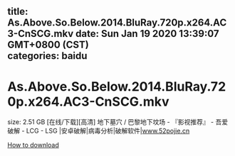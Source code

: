 
title: As.Above.So.Below.2014.BluRay.720p.x264.AC3-CnSCG.mkv
date: Sun Jan 19 2020 13:39:07 GMT+0800 (CST)    
categories: baidu
---

# As.Above.So.Below.2014.BluRay.720p.x264.AC3-CnSCG.mkv
size: 2.51 GB
 [在线/下载][高清] 地下墓穴 / 巴黎地下坟场 - 『影视推荐』 - 吾爱破解 - LCG - LSG |安卓破解|病毒分析|破解软件|www.52pojie.cn
 

[How to download](https://bpcam.bemobtrk.com/go/2ceec3aa-1ca2-46d6-b9ff-aaa5c184517c?jno=1888)